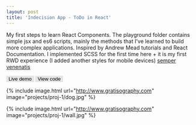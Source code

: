 ```yaml
---
layout: post
title: 'Indecision App - ToDo in React'
---
```


My first steps to learn React Components. The playground folder contains simple jsx and es6 scripts, mainly the methods that I've learned to build more complex applications.
Inspired by Andrew Mead tutorials and React Documentation.
I implemented SCSS for the first time here + it is my first RWD experience (I added another styles for mobile devices)
[semper venenatis](#)

[<button name="button" class="btn">Live demo</button>](http://www.google.com)
[<button name="button" class="btn">View code</button>](https://gitlab.com/lapinskap/react-components-1)

<style> 
.btn {
    color: black;
    background-color: #e5e5e5;
    cursor: pointer;
    border: none;
}
</style>


{% include image.html url="http://www.gratisography.com" image="projects/proj-1/dog.jpg" %}

{% include image.html url="http://www.gratisography.com" image="projects/proj-1/wall.jpg" %}
